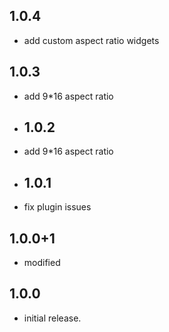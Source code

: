 ## 1.0.4

* add custom aspect ratio widgets

## 1.0.3

* add 9*16 aspect ratio

* ## 1.0.2

* add 9*16 aspect ratio

* ## 1.0.1

* fix plugin issues

## 1.0.0+1

* modified

## 1.0.0

* initial release.
